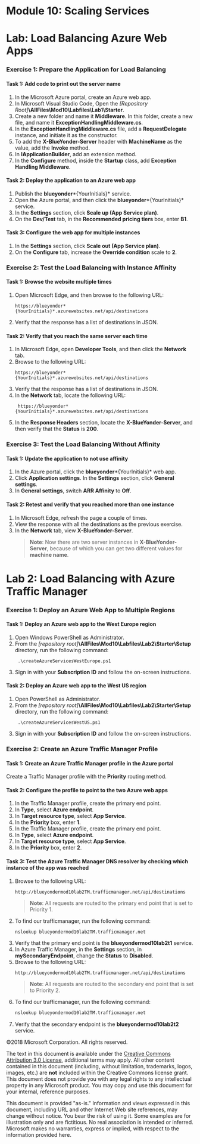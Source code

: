 # Module 10: Scaling Services

# Lab: Load Balancing Azure Web Apps

### Exercise 1: Prepare the Application for Load Balancing

#### Task 1: Add code to print out the server name

1. In the Microsoft Azure portal, create an Azure web app.
2. In Microsoft Visual Studio Code, Open the *[Repository Root]***\AllFiles\Mod10\Labfiles\Lab1\Starter**.
3. Create a new folder and name it **Middleware**. In this folder, create a new file, and name it **ExceptionHandlingMiddleware.cs**.
4. In the **ExceptionHandlingMiddleware.cs** file, add a **RequestDelegate** instance, and initiate it as the constructor.
5. To add the **X-BlueYonder-Server** header with **MachineName** as the value, add the **Invoke** method.
6. In **IApplicationBuilder**, add an extension method.
7. In the **Configure** method, inside the **Startup** class, add **Exception Handling Middleware**.

#### Task 2: Deploy the application to an Azure web app

1. Publish the **blueyonder***{YourInitials}* service.
2. Open the Azure portal, and then click the **blueyonder***{YourInitials}* service.
3. In the **Settings** section, click **Scale up (App Service plan)**.
4. On the **Dev/Test** tab, in the **Recommended pricing tiers** box, enter **B1**.

#### Task 3: Configure the web app for multiple instances

1. In the **Settings** section, click **Scale out (App Service plan)**.
2. On the **Configure** tab, increase the **Override condition** scale to **2**.

### Exercise 2: Test the Load Balancing with Instance Affinity

#### Task 1: Browse the website multiple times

1. Open Microsoft Edge, and then browse to the following URL:
   ```url
   https://blueyonder*{YourInitials}*.azurewebsites.net/api/destinations
   ```
2. Verify that the response has a list of destinations in JSON.

#### Task 2: Verify that you reach the same server each time

1. In Microsoft Edge, open **Developer Tools**, and then click the **Network** tab.
2. Browse to the following URL:
   ```url
   https://blueyonder*{YourInitials}*.azurewebsites.net/api/destinations
   ```
3. Verify that the response has a list of destinations in JSON.
4. In the **Network** tab, locate the following URL:
   ```url
    https://blueyonder*{YourInitials}*.azurewebsites.net/api/destinations
   ```
 5. In the **Response Headers** section, locate the **X-BlueYonder-Server**, and then verify that the **Status** is **200**.

### Exercise 3: Test the Load Balancing Without Affinity

#### Task 1: Update the application to not use affinity

1. In the Azure portal, click the **blueyonder***{YourInitials}* web app.
2. Click **Application settings**. In the **Settings** section, click **General settings**.
3. In **General settings**, switch **ARR Affinity** to **Off**.

#### Task 2: Retest and verify that you reached more than one instance

1. In Microsoft Edge, refresh the page a couple of times.
2. View the response with all the destinations as the previous exercise.
3. In the **Network** tab,  view **X-BlueYonder-Server**.
   > **Note**: Now there are two server instances in **X-BlueYonder-Server**, because of which you can get two different values for **machine name**.

# Lab 2: Load Balancing with Azure Traffic Manager

### Exercise 1: Deploy an Azure Web App to Multiple Regions

#### Task 1: Deploy an Azure web app to the West Europe region

1. Open Windows PowerShell as Administrator.
2. From the *[repository root]***\AllFiles\Mod10\Labfiles\Lab2\Starter\Setup** directory, run the following command:
   ```batch
    .\createAzureServicesWestEurope.ps1
   ```
3. Sign in with your **Subscription ID** and follow the on-screen instructions.

#### Task 2: Deploy an Azure web app to the West US region

1.  Open PowerShell as Administrator.
2.  From the *[repository root]***\AllFiles\Mod10\Labfiles\Lab2\Starter\Setup** directory, run the following command:
    ```batch
     .\createAzureServicesWestUS.ps1
    ```
3.  Sign in with your **Subscription ID** and follow the on-screen instructions.

### Exercise 2: Create an Azure Traffic Manager Profile

#### Task 1: Create an Azure Traffic Manager profile in the Azure portal

Create a Traffic Manager profile with the **Priority** routing method.

#### Task 2: Configure the profile to point to the two Azure web apps

1. In the Traffic Manager profile, create the primary end point.
2. In **Type**, select **Azure endpoint**.
3. In **Target resource type**, select **App Service**.
4. In the **Priority** box, enter **1**.
5. In the Traffic Manager profile, create the primary end point.
6. In **Type**, select **Azure endpoint**.
7. In **Target resource type**, select **App Service**.
8. In the **Priority** box, enter **2**.

#### Task 3: Test the Azure Traffic Manager DNS resolver by checking which instance of the app was reached

1. Browse to the following URL:
    ```url
    http://blueyondermod10lab2TM.trafficmanager.net/api/destinations
    ```
   >**Note**: All requests are routed to the primary end point that is set to Priority 1.
2. To find our trafficmanager, run the following command:
    ```bash
    nslookup blueyondermod10lab2TM.trafficmanager.net
    ```
3. Verify that the primary end point is the **blueyondermod10lab2t1** service.
4. In Azure Traffic Manager, in the **Settings** section, in **mySecondaryEndpoint**, change the **Status** to **Disabled**.
5. Browse to the following URL:
    ```url
    http://blueyondermod10lab2TM.trafficmanager.net/api/destinations
    ```
   > **Note**: All requests are routed to the secondary end point that is set to Priority 2.
6. To find our trafficmanager, run the following command:
    ```bash
    nslookup blueyondermod10lab2TM.trafficmanager.net
    ```
7. Verify that the secondary endpoint is the **blueyondermod10lab2t2** service.

  ©2018 Microsoft Corporation. All rights reserved.

The text in this document is available under the [Creative Commons Attribution 3.0 License](https://creativecommons.org/licenses/by/3.0/legalcode), additional terms may apply. All other content contained in this document (including, without limitation, trademarks, logos, images, etc.) are **not** included within the Creative Commons license grant. This document does not provide you with any legal rights to any intellectual property in any Microsoft product. You may copy and use this document for your internal, reference purposes.

This document is provided &quot;as-is.&quot; Information and views expressed in this document, including URL and other Internet Web site references, may change without notice. You bear the risk of using it. Some examples are for illustration only and are fictitious. No real association is intended or inferred. Microsoft makes no warranties, express or implied, with respect to the information provided here.